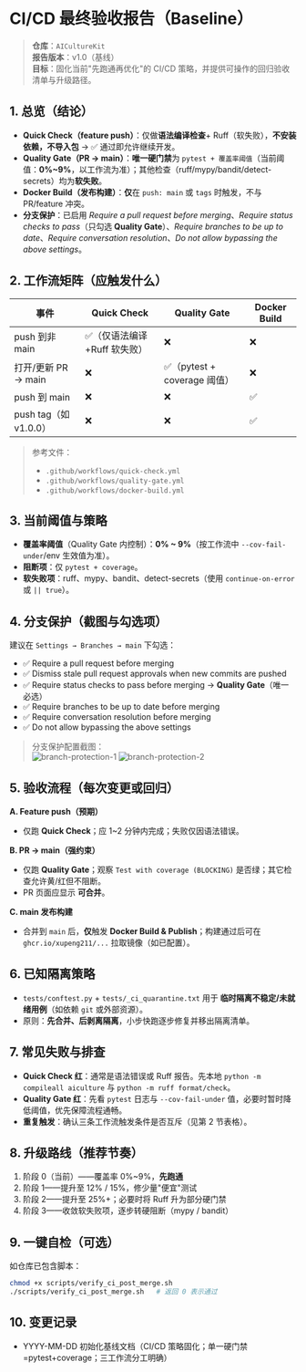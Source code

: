 # CI/CD 最终验收报告（Baseline）

> **仓库**：`AICultureKit`  
> **报告版本**：v1.0（基线）  
> **目标**：固化当前"先跑通再优化"的 CI/CD 策略，并提供可操作的回归验收清单与升级路径。

## 1. 总览（结论）
- **Quick Check（feature push）**：仅做**语法编译检查**+ Ruff（软失败），**不安装依赖，不导入包** → ✅ 通过即允许继续开发。
- **Quality Gate（PR → main）**：**唯一硬门禁**为 `pytest + 覆盖率阈值`（当前阈值：**0%~9%**，以工作流为准）；其他检查（ruff/mypy/bandit/detect-secrets）均为**软失败**。  
- **Docker Build（发布构建）**：**仅**在 `push: main` 或 `tags` 时触发，不与 PR/feature 冲突。
- **分支保护**：已启用 *Require a pull request before merging*、*Require status checks to pass*（只勾选 **Quality Gate**）、*Require branches to be up to date*、*Require conversation resolution*、*Do not allow bypassing the above settings*。

## 2. 工作流矩阵（应触发什么）
| 事件 | Quick Check | Quality Gate | Docker Build |
|---|---|---|---|
| push 到非 main | ✅（仅语法编译+Ruff 软失败） | ❌ | ❌ |
| 打开/更新 PR → main | ❌ | ✅（pytest + coverage 阈值） | ❌ |
| push 到 main | ❌ | ❌ | ✅ |
| push tag（如 v1.0.0） | ❌ | ❌ | ✅ |

> 参考文件：  
> - `.github/workflows/quick-check.yml`  
> - `.github/workflows/quality-gate.yml`  
> - `.github/workflows/docker-build.yml`

## 3. 当前阈值与策略
- **覆盖率阈值**（Quality Gate 内控制）：**0% ~ 9%**（按工作流中 `--cov-fail-under`/env 生效值为准）。
- **阻断项**：仅 `pytest + coverage`。  
- **软失败项**：ruff、mypy、bandit、detect-secrets（使用 `continue-on-error` 或 `|| true`）。

## 4. 分支保护（截图与勾选项）
建议在 `Settings → Branches → main` 下勾选：
- ✅ Require a pull request before merging  
- ✅ Dismiss stale pull request approvals when new commits are pushed  
- ✅ Require status checks to pass before merging → **Quality Gate**（唯一必选）  
- ✅ Require branches to be up to date before merging  
- ✅ Require conversation resolution before merging  
- ✅ Do not allow bypassing the above settings

> 分支保护配置截图：  
> ![branch-protection-1](./_images/branch-protection-1.png)
> ![branch-protection-2](./_images/branch-protection-2.png)

## 5. 验收流程（每次变更或回归）
**A. Feature push（预期）**  
- 仅跑 **Quick Check**；应 1~2 分钟内完成；失败仅因语法错误。

**B. PR → main（强约束）**  
- 仅跑 **Quality Gate**；观察 `Test with coverage (BLOCKING)` 是否绿；其它检查允许黄/红但不阻断。  
- PR 页面应显示 **可合并**。

**C. main 发布构建**  
- 合并到 `main` 后，**仅**触发 **Docker Build & Publish**；构建通过后可在 `ghcr.io/xupeng211/...` 拉取镜像（如已配置）。

## 6. 已知隔离策略
- `tests/conftest.py` + `tests/_ci_quarantine.txt` 用于 **临时隔离不稳定/未就绪用例**（如依赖 `git` 或外部资源）。  
- 原则：**先合并、后剥离隔离**，小步快跑逐步修复并移出隔离清单。

## 7. 常见失败与排查
- **Quick Check 红**：通常是语法错误或 Ruff 报告。先本地 `python -m compileall aiculture` 与 `python -m ruff format/check`。  
- **Quality Gate 红**：先看 `pytest` 日志与 `--cov-fail-under` 值，必要时暂时降低阈值，优先保障流程通畅。  
- **重复触发**：确认三条工作流触发条件是否互斥（见第 2 节表格）。

## 8. 升级路线（推荐节奏）
1. 阶段 0（当前）——覆盖率 0%~9%，**先跑通**  
2. 阶段 1——提升至 12% / 15%，修少量"便宜"测试  
3. 阶段 2——提升至 25%+；必要时将 Ruff 升为部分硬门禁  
4. 阶段 3——收敛软失败项，逐步转硬阻断（mypy / bandit）

## 9. 一键自检（可选）
如仓库已包含脚本：  
```bash
chmod +x scripts/verify_ci_post_merge.sh
./scripts/verify_ci_post_merge.sh   # 返回 0 表示通过
```

## 10. 变更记录

* YYYY-MM-DD  初始化基线文档（CI/CD 策略固化；单一硬门禁=pytest+coverage；三工作流分工明确） 
